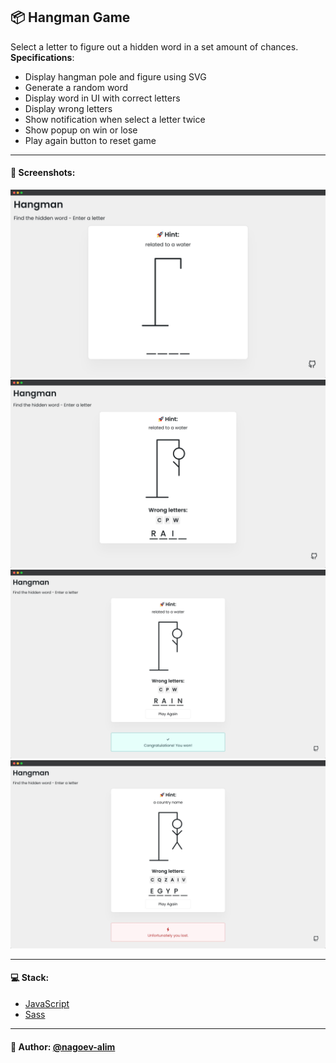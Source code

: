 ## 📦 Hangman Game

Select a letter to figure out a hidden word in a set amount of chances. **Specifications**:

- Display hangman pole and figure using SVG
- Generate a random word
- Display word in UI with correct letters
- Display wrong letters
- Show notification when select a letter twice
- Show popup on win or lose
- Play again button to reset game

---

#### 🌄 Screenshots:

![App Screenshot](assets/images/preview01.jpg)
![App Screenshot](assets/images/preview02.jpg)
![App Screenshot](assets/images/preview03.jpg)
![App Screenshot](assets/images/preview04.jpg)

-----

#### 💻 Stack:

- [JavaScript](https://learn.javascript.ru/)
- [Sass](https://sass-lang.com/)

-----

#### 🙌 Author: [@nagoev-alim](https://github.com/nagoev-alim)
